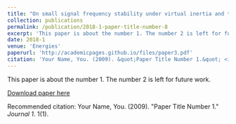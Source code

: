 ```yaml
---
title: "On small signal frequency stability under virtual inertia and the role of PLLs"
collection: publications
permalink: /publication/2018-1-paper-title-number-8
excerpt: 'This paper is about the number 1. The number 2 is left for future work.'
date: 2018-1
venue: 'Energies'
paperurl: 'http://academicpages.github.io/files/paper3.pdf'
citation: 'Your Name, You. (2009). &quot;Paper Title Number 1.&quot; <i>Journal 1</i>. 1(1).'
---
```

This paper is about the number 1. The number 2 is left for future work.

[Download paper here](http://academicpages.github.io/files/paper3.pdf)

Recommended citation: Your Name, You. (2009). "Paper Title Number 1." <i>Journal 1</i>. 1(1).